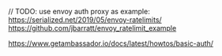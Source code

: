 

// TODO: use envoy auth proxy as example:
https://serialized.net/2019/05/envoy-ratelimits/
https://github.com/jbarratt/envoy_ratelimit_example

https://www.getambassador.io/docs/latest/howtos/basic-auth/